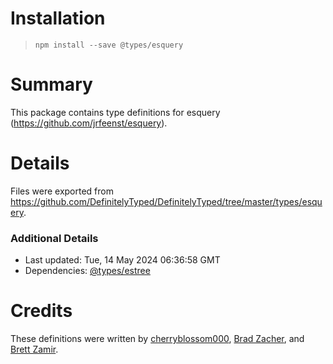 # Installation
> `npm install --save @types/esquery`

# Summary
This package contains type definitions for esquery (https://github.com/jrfeenst/esquery).

# Details
Files were exported from https://github.com/DefinitelyTyped/DefinitelyTyped/tree/master/types/esquery.

### Additional Details
 * Last updated: Tue, 14 May 2024 06:36:58 GMT
 * Dependencies: [@types/estree](https://npmjs.com/package/@types/estree)

# Credits
These definitions were written by [cherryblossom000](https://github.com/cherryblossom000), [Brad Zacher](https://github.com/bradzacher), and [Brett Zamir](https://github.com/brettz9).
